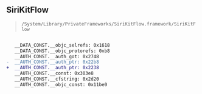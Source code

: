 ## SiriKitFlow

> `/System/Library/PrivateFrameworks/SiriKitFlow.framework/SiriKitFlow`

```diff

   __DATA_CONST.__objc_selrefs: 0x1618
   __DATA_CONST.__objc_protorefs: 0xb8
   __AUTH_CONST.__auth_got: 0x2748
-  __AUTH_CONST.__auth_ptr: 0x22b8
+  __AUTH_CONST.__auth_ptr: 0x2238
   __AUTH_CONST.__const: 0x303e8
   __AUTH_CONST.__cfstring: 0x2d20
   __AUTH_CONST.__objc_const: 0x11be0

```
